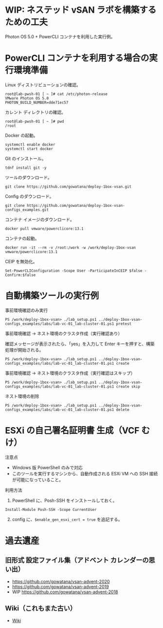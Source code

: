 # WIP: ネステッド vSAN ラボを構築するための工夫

Photon OS 5.0 + PowerCLI コンテナを利用した実行例。

# PowerCLI コンテナを利用する場合の実行環境準備

Linux ディストリビューションの確認。
```
root@lab-pwsh-01 [ ~ ]# cat /etc/photon-release
VMware Photon OS 5.0
PHOTON_BUILD_NUMBER=dde71ec57
```

カレント ディレクトリの確認。
```
root@lab-pwsh-01 [ ~ ]# pwd
/root
```

Docker の起動。
```
systemctl enable docker
systemctl start docker
```

Git のインストール。
```
tdnf install git -y
```

ツールのダウンロード。
```
git clone https://github.com/gowatana/deploy-1box-vsan.git
```

Config のダウンロード。
```
git clone https://github.com/gowatana/deploy-1box-vsan-configs_examples.git
```

コンテナ イメージのダウンロード。
```
docker pull vmware/powerclicore:13.1
```

コンテナの起動。
```
docker run -it --rm -v /root:/work -w /work/deploy-1box-vsan vmware/powerclicore:13.1
```

CEIP を無効化。
```
Set-PowerCLIConfiguration -Scope User -ParticipateInCEIP $false -Confirm:$false
```


# 自動構築ツールの実行例

事前環境確認のみ実行
```
PS /work/deploy-1box-vsan> ./lab_setup.ps1 ../deploy-1box-vsan-configs_examples/labs/lab-vc-01_lab-cluster-01.ps1 pretest
```

事前環境確認 → ネスト環境のクラスタ作成（実行確認あり）

確認メッセージが表示されたら、「yes」を入力して Enter キーを押すと、構築処理が開始される。
```
PS /work/deploy-1box-vsan> ./lab_setup.ps1 ../deploy-1box-vsan-configs_examples/labs/lab-vc-01_lab-cluster-01.ps1 create
```

事前環境確認 → ネスト環境のクラスタ作成（実行確認はスキップ）
```
PS /work/deploy-1box-vsan> ./lab_setup.ps1 ../deploy-1box-vsan-configs_examples/labs/lab-vc-01_lab-cluster-01.ps1 create skip
```

ネスト環境の削除
```
PS /work/deploy-1box-vsan> ./lab_setup.ps1 ../deploy-1box-vsan-configs_examples/labs/lab-vc-01_lab-cluster-01.ps1 delete
```

# ESXi の自己署名証明書 生成（VCF むけ）

注意点
* Windows 版 PowerShell のみで対応
* このツールを実行するマシンから、自動作成される ESXi VM への SSH 接続が可能になっていること。

利用方法

1. PowerShell に、Posh-SSH をインストールしておく。

```
Install-Module Posh-SSH -Scope CurrentUser
```

2. config に、`$enable_gen_esxi_cert = true` を追記する。


# 過去遺産

## 旧形式 設定ファイル集（アドベント カレンダーの思い出）

* https://github.com/gowatana/vsan-advent-2020
* https://github.com/gowatana/vsan-advent-2019
* WIP https://github.com/gowatana/vsan-advent-2018

## Wiki（これもまた古い）

* [Wiki](https://github.com/gowatana/deploy-1box-vsan/wiki)
